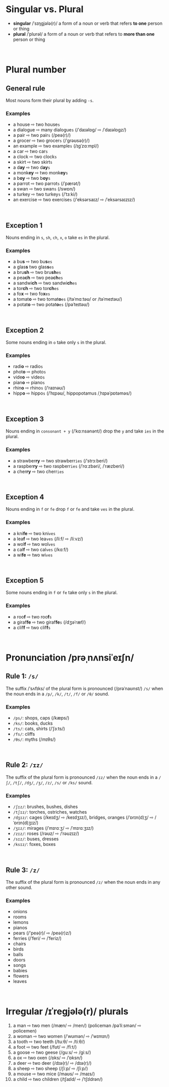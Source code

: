 # Singular vs. Plural
- **singular** /ˈsɪŋɡjələ(r)/ a form of a noun or verb that refers **to one** person or thing 
- **plural** /ˈplʊrəl/ a form of a noun or verb that refers to **more than one** person or thing

<br>

# Plural number
## General rule
Most nouns form their plural by adding `-s`.

### Examples
- a house ⇨ two house`s`
- a dialogue ⇨ many dialogue`s` (/ˈdaɪəlɒɡ/ ⇨ /ˈdaɪəlɒɡz/)
- a pair ⇨ two pair`s` (/peə(r)/)
- a grocer ⇨ two grocer`s` (/ˈɡrəʊsə(r)/)
- an example ⇨ two example`s` (/ɪɡˈzɑːmpl/)
- a car ⇨ two car`s`
- a clock ⇨ two clock`s`
- a skirt ⇨ two skirt`s`
- a d**ay** ⇨ two d**ay**`s`
- a monk**ey** ⇨ two monk**ey**`s`
- a b**oy** ⇨ two b**oy**`s`
- a parrot ⇨ two parrot`s` (/ˈpærət/)
- a swan ⇨ two swan`s` (/swɒn/)
- a turkey ⇨ two turkey`s` (/ˈtɜːki/)
- an exercise ⇨ two exercise`s` (/ˈeksərsaɪz/ ⇨ /ˈeksərsaɪzɪz/)

<br>

## Exception 1
Nouns ending in `s`, `sh`, `ch`, `x`, `o` take `es` in the plural.

### Examples
- a bu**s** ⇨ two bu**s**`es`
- a glas**s** two glas**s**`es`
- a bru**sh** ⇨ two bru**sh**`es`
- a pea**ch** ⇨ two pea**ch**`es`
- a sandwi**ch** ⇨ two sandwi**ch**`es`
- a tor**ch** ⇨ two tor**ch**`es`
- a fo**x** ⇨ two fo**x**`es`
- a tomat**o** ⇨ two tomat**o**`es` (/təˈmɑːtəʊ/ or /təˈmeɪtəʊ/)
- a potat**o** ⇨ two potat**o**`es` (/pəˈteɪtəʊ/)

<br>

## Exception 2
Some nouns ending in `o` take only `s` in the plural.

### Examples
- radi**o** ⇨ radio`s`
- phot**o** ⇨ photo`s`
- vide**o** ⇨ video`s`
- pian**o** ⇨ piano`s`
- rhin**o** ⇨ rhino`s` (/ˈraɪnəʊ/)
- hipp**o** ⇨ hippo`s` (/ˈhɪpəʊ/, hippopotamus /ˌhɪpəˈpɒtəməs/)

<br>

## Exception 3
Nouns ending in `consonant + y` (/ˈkɑːnsənənt/) drop the `y` and take `ies` in the plural.

### Examples
- a strawber**ry** ⇨ two strawberr`ies` (/ˈstrɔːberi/)
- a raspber**ry** ⇨ two raspberr`ies` (/ˈrɑːzbəri/, /ˈræzberi/)
- a cher**ry** ⇨ two cherr`ies`

<br>

## Exception 4
Nouns ending in `f` or `fe` drop `f` or `fe` and take `ves` in the plural.

### Examples
- a kni**fe** ⇨ two kni`ves`
- a lea**f** ⇨ two lea`ves` (/liːf/ ⇨ /liːvz/)
- a wol**f** ⇨ two wol`ves`
- a cal**f** ⇨ two cal`ves` (/kɑːf/)
- a wi**fe**  ⇨ two wi`ves`

<br>

## Exception 5
Some nouns ending in `f` or `fe` take only `s` in the plural.

### Examples
- a roo**f** ⇨ two roo**f**`s`
- a giraf**fe** ⇨ two giraf**fe**`s` (/dʒəˈræf/)
- a clif**f** ⇨ two clif**f**`s`

<br>

# Pronunciation /prəˌnʌnsiˈeɪʃn/
## Rule 1: `/s/`
The suffix /ˈsʌfɪks/ of the plural form is pronounced (/prəˈnaʊnst/) `/s/` when the noun ends in a `/p/`, `/k/`, `/t/`, `/f/` or `/θ/` sound.

### Examples
- `/ps/`: shops, caps (/kæps/)
- `/ks/`: books, ducks
- `/ts/`: cats, shirts (/ˈʃɜːts/)
- `/fs/`: cliffs
- `/θs/`: myths (/mɪθs/)

<br>

## Rule 2: `/ɪz/`
The suffix of the plural form is pronounced `/ɪz/` when the noun ends in a `/ʃ/`, `/tʃ/`, `/dʒ/`, `/ʒ/`, `/z/`, `/s/` or `/ks/` sound.

### Examples
- `/ʃɪz/`: brushes, bushes, dishes
- `/tʃɪz/`: torches, ostriches, watches
- `/dʒɪz/`: cages (/keɪdʒ/ ⇨ /keɪdʒɪz/), bridges, oranges (/ˈɒrɪn(d)ʒ/ ⇨ /ˈɒrɪn(d)ʒɪz/)
- `/ʒɪz/`: mirages (/ˈmɪrɑːʒ/ ⇨ /ˈmɪrɑːʒɪz/)
- `/zɪz/`: roses (/rəʊz/ ⇨ /ˈrəʊzɪz/)
- `/sɪz/`: buses, dresses
- `/ksɪz/`: foxes, boxes

<br>

## Rule 3: `/z/`
The suffix of the plural form is pronounced `/z/` when the noun ends in any other sound.

### Examples
- onions
- rooms
- lemons
- pianos
- pears (/'peə(r)/ ⇨ /peə(r)z/)
- ferries (/ˈferi/ ⇨ /ˈferiz/)
- chairs
- birds
- balls
- doors
- songs
- babies
- flowers
- leaves

<br>

# Irregular /ɪˈreɡjələ(r)/ plurals
1. a man ⇨ two men (/mæn/ ⇨ /men/) (policeman /pəˈliːsmən/ ⇨ policemen)
2. a woman ⇨ two women (/ˈwʊmən/ ⇨ /ˈwɪmɪn/)
3. a tooth ⇨ two teeth (/tuːθ/ ⇨ /tiːθ/)
4. a foot ⇨ two feet (/fʊt/ ⇨ /fiːt/)
5. a goose ⇨ two geese (/ɡuːs/ ⇨ /ɡiːs/)
6. a ox ⇨ two oxen (/ɒks/ ⇨ /ˈɒksn/)
7. a deer ⇨ two deer (/dɪə(r)/ ⇨ /dɪə(r)/)
8. a sheep ⇨ two sheep (/ʃiːp/ ⇨ /ʃiːp/)
9. a mouse ⇨ two mice (/maʊs/ ⇨ /maɪs/)
10. a child ⇨ two children (/tʃaɪld/ ⇨ /ˈtʃɪldrən/)
